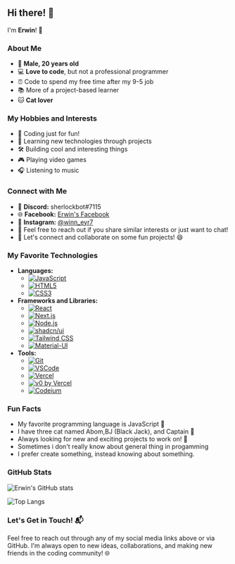 ## Hi there! 👋

I'm **Erwin**! 🌟

### About Me

- 👦 **Male, 20 years old**
- 💻 **Love to code**, but not a professional programmer
- ⏰ Code to spend my free time after my 9-5 job
- 📚 More of a project-based learner
- 🐱 **Cat lover**

### My Hobbies and Interests

- 🌈 Coding just for fun!
- 📖 Learning new technologies through projects
- 🛠️ Building cool and interesting things
- 🎮 Playing video games
- 🎧 Listening to music

### Connect with Me

- 💬 **Discord:** sherlockbot#7115
- 🌐 **Facebook:** [Erwin's Facebook](https://www.facebook.com/ewingthesky)
- 📸 **Instagram:** [@winn_eyr7](https://www.instagram.com/winn_eyr7)
- 📧 Feel free to reach out if you share similar interests or just want to chat!
- 🤝 Let's connect and collaborate on some fun projects! 😄

### My Favorite Technologies

- **Languages:**
  - [![JavaScript](https://img.shields.io/badge/-JavaScript-F7DF1E?logo=javascript&logoColor=black)](https://developer.mozilla.org/en-US/docs/Web/JavaScript)
  - [![HTML5](https://img.shields.io/badge/-HTML5-E34F26?logo=html5&logoColor=white)](https://developer.mozilla.org/en-US/docs/Web/Guide/HTML/HTML5)
  - [![CSS3](https://img.shields.io/badge/-CSS3-1572B6?logo=css3&logoColor=white)](https://developer.mozilla.org/en-US/docs/Web/CSS)
- **Frameworks and Libraries:**
  - [![React](https://img.shields.io/badge/-React-61DAFB?logo=react&logoColor=black)](https://reactjs.org/)
  - [![Next.js](https://img.shields.io/badge/-Next.js-000000?logo=next.js&logoColor=white)](https://nextjs.org/)
  - [![Node.js](https://img.shields.io/badge/-Node.js-339933?logo=node.js&logoColor=white)](https://nodejs.org/)
  - [![shadcn/ui](https://img.shields.io/badge/-shadcn/ui-000000?logo=shadcn&logoColor=white)](https://shadcn.dev/)
  - [![Tailwind CSS](https://img.shields.io/badge/-Tailwind_CSS-38B2AC?logo=tailwind-css&logoColor=white)](https://tailwindcss.com/)
  - [![Material-UI](https://img.shields.io/badge/-Material--UI-0081CB?logo=material-ui&logoColor=white)](https://mui.com/)
- **Tools:**
  - [![Git](https://img.shields.io/badge/-Git-F05032?logo=git&logoColor=white)](https://git-scm.com/)
  - [![VSCode](https://img.shields.io/badge/-VSCode-007ACC?logo=visual-studio-code&logoColor=white)](https://code.visualstudio.com/)
  - [![Vercel](https://img.shields.io/badge/-Vercel-000000?logo=vercel&logoColor=white)](https://vercel.com/)
  - [![v0 by Vercel](https://img.shields.io/badge/-v0_by_Vercel-000000?logo=vercel&logoColor=white)](https://v0.dev/)
  - [![Codeium](https://img.shields.io/badge/-Codeium-00BFA5?logo=codeium&logoColor=white)](https://www.codeium.com/)

### Fun Facts

- My favorite programming language is JavaScript 💛
- I have three cat named Abom,BJ (Black Jack), and Captain 🐾
- Always looking for new and exciting projects to work on! 🚀
- Sometimes i don't really know about general thing in progamming
- I prefer create something, instead knowing about something.

### GitHub Stats

![Erwin's GitHub stats](https://github-readme-stats.vercel.app/api?username=WinnFreeza27&show_icons=true&theme=radical)

![Top Langs](https://github-readme-stats.vercel.app/api/top-langs/?username=WinnFreeza27&layout=compact&theme=radical)

### Let's Get in Touch! 📬

Feel free to reach out through any of my social media links above or via GitHub. I'm always open to new ideas, collaborations, and making new friends in the coding community! 🌐

